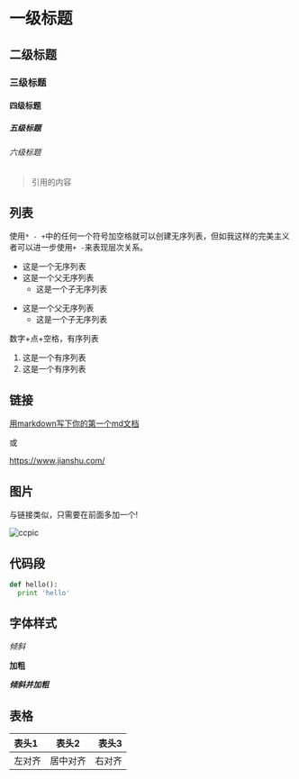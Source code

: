 # 一级标题

## 二级标题

### 三级标题

#### 四级标题

##### 五级标题

###### 六级标题



> 引用的内容 



## 列表

使用`* - +`中的任何一个符号加空格就可以创建无序列表，但如我这样的完美主义者可以进一步使用`+ -`来表现层次关系。

* 这是一个无序列表
* 这是一个父无序列表
  + 这是一个子无序列表



- 这是一个父无序列表
  * 这是一个子无序列表

数字+点+空格，有序列表

1. 这是一个有序列表
2. 这是一个有序列表



## 链接

[用markdown写下你的第一个md文档](http://www.jianshu.com/p/de9c98bba332)

或

<https://www.jianshu.com/>





## 图片

与链接类似，只需要在前面多加一个!

![ccpic](http://cotton.res.netease.com/buckets/4NhQWd/files/Q0be4eG)



## 代码段

```python
def hello():
  print 'hello'
```





## 字体样式

*倾斜*

**加粗**

***倾斜并加粗***



## 表格

| 表头1  | 表头2  |  表头3 |
| :--- | :--: | ---: |
| 左对齐  | 居中对齐 |  右对齐 |





